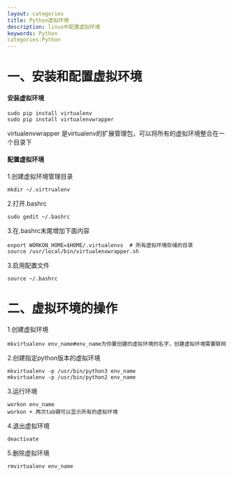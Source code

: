 ```yaml
---
layout: categories
title: Python虚拟环境
description: linux中配置虚拟环境
keywords: Python
categories:Python
---
```

# 一、安装和配置虚拟环境

#### 安装虚拟环境

```
sudo pip install virtualenv
sudo pip install virtualenvwrapper
```

virtualenvwrapper 是virtualenv的扩展管理包，可以将所有的虚拟环境整合在一个目录下

#### 配置虚拟环境

1.创建虚拟环境管理目录

```
mkdir ~/.virtrualenv
```

2.打开.bashrc

```
sudo gedit ~/.bashrc
```

3.在.bashrc末尾增加下面内容

```
export WORKON_HOME=$HOME/.virtualenvs  # 所有虚拟环境存储的目录
source /usr/local/bin/virtualenvwrapper.sh
```

3.启用配置文件

```
source ~/.bashrc
```

# 二、虚拟环境的操作

1.创建虚拟环境

```
mkvirtualenv env_name#env_name为你要创建的虚拟环境的名字，创建虚拟环境需要联网
```

2.创建指定python版本的虚拟环境

```
mkvirtualenv -p /usr/bin/python3 env_name
mkvirtualenv -p /usr/bin/python2 env_name
```

3.运行环境

```
workon env_name
workon + 两次tab键可以显示所有的虚拟环境
```

4.退出虚拟环境

```
deactivate
```

5.删除虚拟环境

```
rmvirtualenv env_name
```



